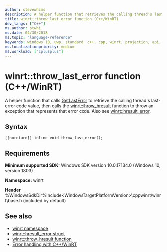 ```yaml
---
author: stevewhims
description: A helper function that retrieves the calling thread's last-error code value, and throws an exception using a C++/WinRT object that represents that error code.
title: winrt::throw_last_error function (C++/WinRT)
dev_langs: ["C++"]
ms.author: stwhi
ms.date: 04/30/2018
ms.topic: "language-reference"
keywords: windows 10, uwp, standard, c++, cpp, winrt, projection, api, reference, last-error, throw, exception, hresult_error, HRESULT, error, code
ms.localizationpriority: medium
ms.workload: ["cplusplus"]
---
```


# winrt::throw_last_error function (C++/WinRT)
A helper function that calls [GetLastError](https://msdn.microsoft.com/library/windows/desktop/ms679360) to retrieve the calling thread's last-error code value, then calls the [winrt::throw_hresult](throw-hresult.md) function to throw an exception that represents that error code. Also see [winrt::hresult_error](hresult-error.md).

## Syntax
```cppwinrt
[[noreturn]] inline void throw_last_error();
```

## Requirements
**Minimum supported SDK:** Windows SDK version 10.0.17134.0 (Windows 10, version 1803)

**Namespace:** winrt

**Header** %WindowsSdkDir%Include\<WindowsTargetPlatformVersion>\cppwinrt\winrt\base.h (included by default)

## See also 
* [winrt namespace](../winrt.md)
* [winrt::hresult_error struct](hresult-error.md)
* [winrt::throw_hresult function](throw-hresult.md)
* [Error handling with C++/WinRT](/windows/uwp/cpp-and-winrt-apis/error-handling)
